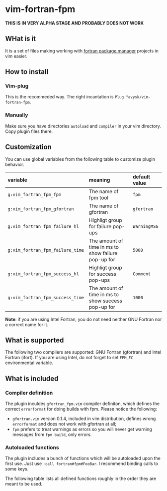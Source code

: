 # vim-fortran-fpm

**THIS IS IN VERY ALPHA STAGE AND PROBABLY DOES NOT WORK**

## WHat is it

It is a set of files making working with [fortran package manager](https://fpm.fortran-lang.org/) projects in vim easier.

## How to install

### Vim-plug

This is the recommeded way. The right incantation is `Plug "avysk/vim-fortran-fpm`.

### Manually

Make sure you have directories `autoload` and `compiler` in your vim directory. Copy plugin files there.

## Customization

You can use global variables from the following table to customize plugin behavior.

| variable                         | meaning                                             | default value |
| :------------------------------- | :-------------------------------------------------- | :------------ |
| `g:vim_fortran_fpm_fpm`          | The name of fpm tool                                | `fpm`         |
| `g:vim_fortran_fpm_gfortran`     | The name of gfortran                                | `gfortran`    |
| `g:vim_fortran_fpm_failure_hl`   | Highligt group for failure pop-ups                  | `WarningMSG`  |
| `g:vim_fortran_fpm_failure_time` | The amount of time in ms to show failure pop-up for | `5000`        |
| `g:vim_fortran_fpm_success_hl`   | Highligt group for success pop-ups                  | `Comment`     |
| `g:vim_fortran_fpm_success_time` | The amount of time in ms to show success pop-up for | `1000`        |

**Note**: if you are using Intel Fortran, you do not need neither GNU Fortran nor a correct name for it.

## What is supported

The following two compilers are supported: GNU Fortran (gfortran) and Intel Fortran (ifort). If you are using Intel, do not forget to set `FPM_FC` environmental variable.

## What is included

### Compiler definition

The plugin inculdes `gfortran_fpm.vim` compiler definiton, which defines the correct `errorformat` for doing builds with fpm. Please notice the following:

- `gfortran.vim` version 0.1.4, included in vim distribution, defines wrong `errorformat` and does not work with gfortran at all;
- `fpm` prefers to treat warnings as errors so you will never get warning messages from `fpm build`, only errors.

### Autoloaded functions

The plugin includes a bunch of functions which will be autoloaded upon the first use. Just use `:call fortran#fpm#FooBar`. I recommend binding calls to some keys.

The following table lists all defined functions roughly in the order they are meant to be used.
